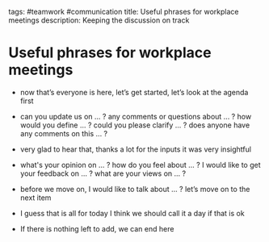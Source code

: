 tags: #teamwork #communication
title: Useful phrases for workplace meetings
description: Keeping the discussion on track

Useful phrases for workplace meetings
=====================================

-   now that’s everyone is here, let’s get started, let’s look at the
    agenda first

-   can you update us on ... ? any comments or questions about ... ? how
    would you define ... ? could you please clarify ... ? does anyone
    have any comments on this ... ?

-   very glad to hear that, thanks a lot for the inputs it was very
    insightful

-   what's your opinion on ... ? how do you feel about ... ? I would
    like to get your feedback on ... ? what are your views on ... ?

-   before we move on, I would like to talk about … ? let’s move on to
    the next item

-   I guess that is all for today I think we should call it a day if
    that is ok

-   If there is nothing left to add, we can end here

  [Useful phrases for workplace meetings]: #useful-phrases-for-workplace-meetings
